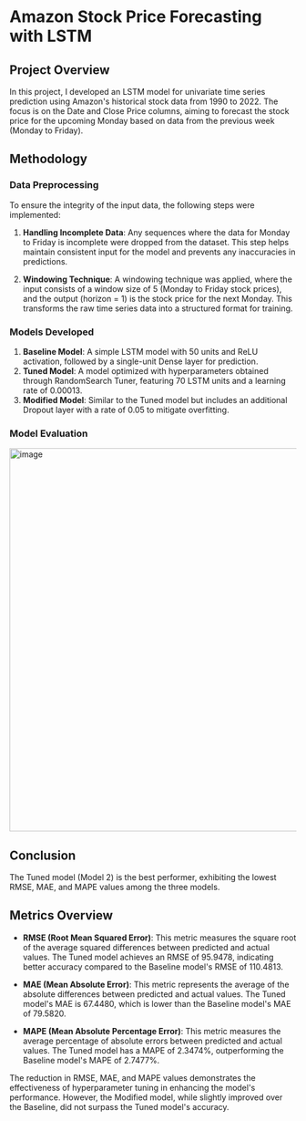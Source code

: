 # Amazon Stock Price Forecasting with LSTM

## Project Overview

In this project, I developed an LSTM model for univariate time series prediction using Amazon's historical stock data from 1990 to 2022. The focus is on the Date and Close Price columns, aiming to forecast the stock price for the upcoming Monday based on data from the previous week (Monday to Friday).

## Methodology

### Data Preprocessing

To ensure the integrity of the input data, the following steps were implemented:

1. **Handling Incomplete Data**: Any sequences where the data for Monday to Friday is incomplete were dropped from the dataset. This step helps maintain consistent input for the model and prevents any inaccuracies in predictions.
  
2. **Windowing Technique**: A windowing technique was applied, where the input consists of a window size of 5 (Monday to Friday stock prices), and the output (horizon = 1) is the stock price for the next Monday. This transforms the raw time series data into a structured format for training.

### Models Developed

1. **Baseline Model**: A simple LSTM model with 50 units and ReLU activation, followed by a single-unit Dense layer for prediction.
2. **Tuned Model**: A model optimized with hyperparameters obtained through RandomSearch Tuner, featuring 70 LSTM units and a learning rate of 0.00013.
3. **Modified Model**: Similar to the Tuned model but includes an additional Dropout layer with a rate of 0.05 to mitigate overfitting.

### Model Evaluation
<img width="672" alt="image" src="https://github.com/user-attachments/assets/9cdb96f5-c63d-480c-872c-66432e4769fd">


## Conclusion

The Tuned model (Model 2) is the best performer, exhibiting the lowest RMSE, MAE, and MAPE values among the three models.

## Metrics Overview

- **RMSE (Root Mean Squared Error)**: This metric measures the square root of the average squared differences between predicted and actual values. The Tuned model achieves an RMSE of 95.9478, indicating better accuracy compared to the Baseline model's RMSE of 110.4813.

- **MAE (Mean Absolute Error)**: This metric represents the average of the absolute differences between predicted and actual values. The Tuned model's MAE is 67.4480, which is lower than the Baseline model's MAE of 79.5820.

- **MAPE (Mean Absolute Percentage Error)**: This metric measures the average percentage of absolute errors between predicted and actual values. The Tuned model has a MAPE of 2.3474%, outperforming the Baseline model's MAPE of 2.7477%.

The reduction in RMSE, MAE, and MAPE values demonstrates the effectiveness of hyperparameter tuning in enhancing the model's performance. However, the Modified model, while slightly improved over the Baseline, did not surpass the Tuned model's accuracy.
